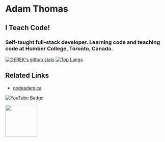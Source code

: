 # Adam Thomas

## I Teach Code!

### Self-taught full-stack developer. Learning code and teaching code at Humber College, Toronto, Canada.

[![DEREK's github stats](https://github-readme-stats.vercel.app/api?username=codeadamca&show_icons=true)](https://github.com/codeadamca)
[![Top Langs](https://github-readme-stats.vercel.app/api/top-langs/?username=codeadamca&layout=compact)](https://github.com/codeadamca/github-readme-stats)

## Related Links

* [codeadam.ca](https://codeadam.ca)

[![YouTube Badge](https://img.shields.io/badge/-@AdamThomas-c4302b?style=flat-square&labelColor=c4302b&logo=youtube&logoColor=white&link=https://www.youtube.com/channel/UCvn-c8MnpjythwWKDi5qMvA)](https://www.youtube.com/channel/UCvn-c8MnpjythwWKDi5qMvA)



<a href="https://codeadam.ca">
<img src="https://codeadam.ca/images/code-block.png" width="100">
</a>
